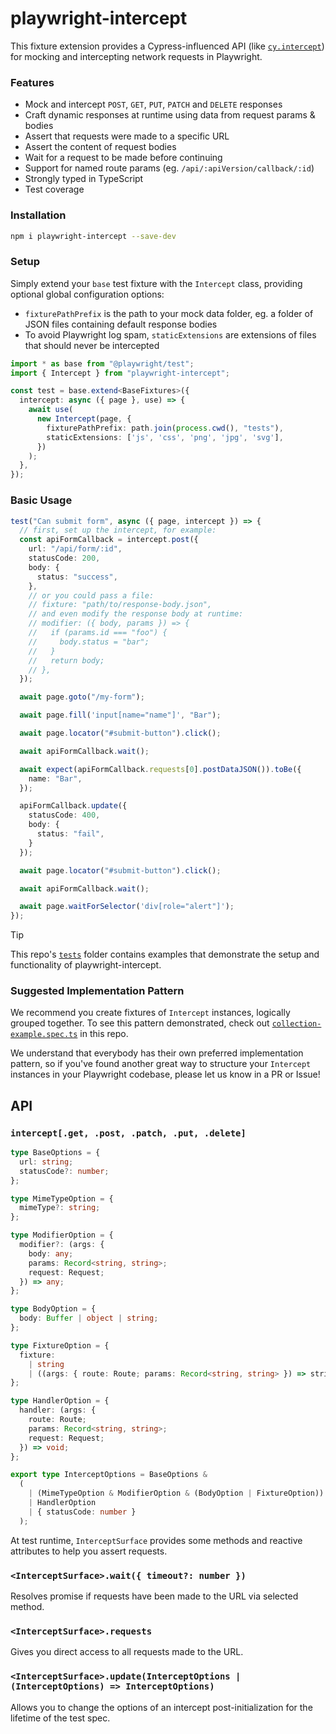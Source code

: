 # playwright-intercept

This fixture extension provides a Cypress-influenced API (like [`cy.intercept`](https://docs.cypress.io/api/commands/intercept)) for mocking and intercepting network requests in Playwright.

### Features

- Mock and intercept `POST`, `GET`, `PUT`, `PATCH` and `DELETE` responses
- Craft dynamic responses at runtime using data from request params & bodies
- Assert that requests were made to a specific URL
- Assert the content of request bodies
- Wait for a request to be made before continuing
- Support for named route params (eg. `/api/:apiVersion/callback/:id`)
- Strongly typed in TypeScript
- Test coverage

### Installation

```bash
npm i playwright-intercept --save-dev
```

### Setup

Simply extend your `base` test fixture with the `Intercept` class, providing optional global configuration options:

- `fixturePathPrefix` is the path to your mock data folder, eg. a folder of JSON files containing default response bodies
- To avoid Playwright log spam, `staticExtensions` are extensions of files that should never be intercepted

```typescript
import * as base from "@playwright/test";
import { Intercept } from "playwright-intercept";

const test = base.extend<BaseFixtures>({
  intercept: async ({ page }, use) => {
    await use(
      new Intercept(page, {
        fixturePathPrefix: path.join(process.cwd(), "tests"),
        staticExtensions: ['js', 'css', 'png', 'jpg', 'svg'],
      })
    );
  },
});
```

### Basic Usage

```typescript
test("Can submit form", async ({ page, intercept }) => {
  // first, set up the intercept, for example:
  const apiFormCallback = intercept.post({
    url: "/api/form/:id",
    statusCode: 200,
    body: {
      status: "success",
    },
    // or you could pass a file:
    // fixture: "path/to/response-body.json",
    // and even modify the response body at runtime:
    // modifier: ({ body, params }) => {
    //   if (params.id === "foo") {
    //     body.status = "bar";
    //   }
    //   return body;
    // },
  });

  await page.goto("/my-form");

  await page.fill('input[name="name"]', "Bar");

  await page.locator("#submit-button").click();

  await apiFormCallback.wait();

  await expect(apiFormCallback.requests[0].postDataJSON()).toBe({
    name: "Bar",
  });

  apiFormCallback.update({
    statusCode: 400,
    body: {
      status: "fail",
    }
  });

  await page.locator("#submit-button").click();

  await apiFormCallback.wait();

  await page.waitForSelector('div[role="alert"]');
});
```

> [!TIP]  
> This repo's [`tests`](https://github.com/alectrocute/playwright-intercept/tree/main/tests) folder contains examples that demonstrate the setup and functionality of playwright-intercept.

### Suggested Implementation Pattern

We recommend you create fixtures of `Intercept` instances, logically grouped together. To see this pattern demonstrated, check out [`collection-example.spec.ts`](https://github.com/alectrocute/playwright-intercept/blob/main/tests/collection-example.spec.ts) in this repo.

We understand that everybody has their own preferred implementation pattern, so if you've found another great way to structure your `Intercept` instances in your Playwright codebase, please let us know in a PR or Issue!

## API

### `intercept[.get, .post, .patch, .put, .delete]`

```typescript
type BaseOptions = {
  url: string;
  statusCode?: number;
};

type MimeTypeOption = {
  mimeType?: string;
};

type ModifierOption = {
  modifier?: (args: {
    body: any;
    params: Record<string, string>;
    request: Request;
  }) => any;
};

type BodyOption = {
  body: Buffer | object | string;
};

type FixtureOption = {
  fixture:
    | string
    | ((args: { route: Route; params: Record<string, string> }) => string);
};

type HandlerOption = {
  handler: (args: {
    route: Route;
    params: Record<string, string>;
    request: Request;
  }) => void;
};

export type InterceptOptions = BaseOptions &
  (
    | (MimeTypeOption & ModifierOption & (BodyOption | FixtureOption))
    | HandlerOption
    | { statusCode: number }
  );
```

At test runtime, `InterceptSurface` provides some methods and reactive attributes to help you assert requests.

### `<InterceptSurface>.wait({ timeout?: number })`

Resolves promise if requests have been made to the URL via selected method.

### `<InterceptSurface>.requests`

Gives you direct access to all requests made to the URL.

### `<InterceptSurface>.update(InterceptOptions | (InterceptOptions) => InterceptOptions)`

Allows you to change the options of an intercept post-initialization for the lifetime of the test spec.
